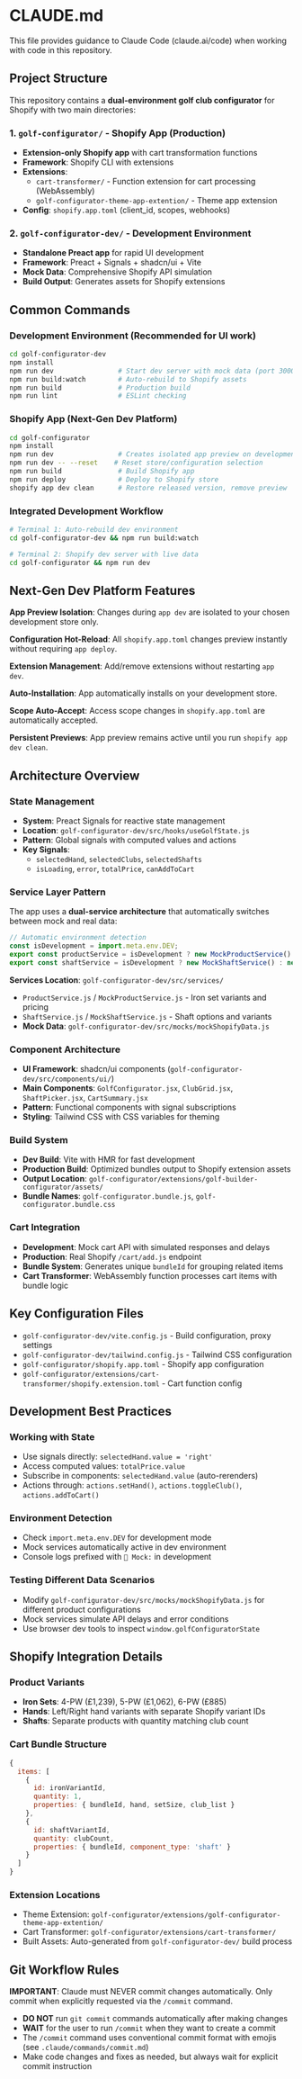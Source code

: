 # CLAUDE.md

This file provides guidance to Claude Code (claude.ai/code) when working with code in this repository.

## Project Structure

This repository contains a **dual-environment golf club configurator** for Shopify with two main directories:

### 1. `golf-configurator/` - Shopify App (Production)
- **Extension-only Shopify app** with cart transformation functions
- **Framework**: Shopify CLI with extensions
- **Extensions**:
  - `cart-transformer/` - Function extension for cart processing (WebAssembly)
  - `golf-configurator-theme-app-extention/` - Theme app extension
- **Config**: `shopify.app.toml` (client_id, scopes, webhooks)

### 2. `golf-configurator-dev/` - Development Environment  
- **Standalone Preact app** for rapid UI development
- **Framework**: Preact + Signals + shadcn/ui + Vite
- **Mock Data**: Comprehensive Shopify API simulation
- **Build Output**: Generates assets for Shopify extensions

## Common Commands

### Development Environment (Recommended for UI work)
```bash
cd golf-configurator-dev
npm install
npm run dev                # Start dev server with mock data (port 3000)
npm run build:watch        # Auto-rebuild to Shopify assets
npm run build              # Production build
npm run lint               # ESLint checking
```

### Shopify App (Next-Gen Dev Platform)
```bash
cd golf-configurator
npm install
npm run dev                # Creates isolated app preview on development store
npm run dev -- --reset    # Reset store/configuration selection
npm run build              # Build Shopify app
npm run deploy             # Deploy to Shopify store
shopify app dev clean      # Restore released version, remove preview
```

### Integrated Development Workflow
```bash
# Terminal 1: Auto-rebuild dev environment
cd golf-configurator-dev && npm run build:watch

# Terminal 2: Shopify dev server with live data
cd golf-configurator && npm run dev
```

## Next-Gen Dev Platform Features

**App Preview Isolation**: Changes during `app dev` are isolated to your chosen development store only.

**Configuration Hot-Reload**: All `shopify.app.toml` changes preview instantly without requiring `app deploy`.

**Extension Management**: Add/remove extensions without restarting `app dev`.

**Auto-Installation**: App automatically installs on your development store.

**Scope Auto-Accept**: Access scope changes in `shopify.app.toml` are automatically accepted.

**Persistent Previews**: App preview remains active until you run `shopify app dev clean`.

## Architecture Overview

### State Management
- **System**: Preact Signals for reactive state management
- **Location**: `golf-configurator-dev/src/hooks/useGolfState.js`
- **Pattern**: Global signals with computed values and actions
- **Key Signals**: 
  - `selectedHand`, `selectedClubs`, `selectedShafts`
  - `isLoading`, `error`, `totalPrice`, `canAddToCart`

### Service Layer Pattern
The app uses a **dual-service architecture** that automatically switches between mock and real data:

```javascript
// Automatic environment detection
const isDevelopment = import.meta.env.DEV;
export const productService = isDevelopment ? new MockProductService() : new ProductService();
export const shaftService = isDevelopment ? new MockShaftService() : new ShaftService();
```

**Services Location**: `golf-configurator-dev/src/services/`
- `ProductService.js` / `MockProductService.js` - Iron set variants and pricing
- `ShaftService.js` / `MockShaftService.js` - Shaft options and variants
- **Mock Data**: `golf-configurator-dev/src/mocks/mockShopifyData.js`

### Component Architecture
- **UI Framework**: shadcn/ui components (`golf-configurator-dev/src/components/ui/`)
- **Main Components**: `GolfConfigurator.jsx`, `ClubGrid.jsx`, `ShaftPicker.jsx`, `CartSummary.jsx`
- **Pattern**: Functional components with signal subscriptions
- **Styling**: Tailwind CSS with CSS variables for theming

### Build System
- **Dev Build**: Vite with HMR for fast development
- **Production Build**: Optimized bundles output to Shopify extension assets
- **Output Location**: `golf-configurator/extensions/golf-builder-configurator/assets/`
- **Bundle Names**: `golf-configurator.bundle.js`, `golf-configurator.bundle.css`

### Cart Integration
- **Development**: Mock cart API with simulated responses and delays
- **Production**: Real Shopify `/cart/add.js` endpoint
- **Bundle System**: Generates unique `bundleId` for grouping related items
- **Cart Transformer**: WebAssembly function processes cart items with bundle logic

## Key Configuration Files

- `golf-configurator-dev/vite.config.js` - Build configuration, proxy settings
- `golf-configurator-dev/tailwind.config.js` - Tailwind CSS configuration  
- `golf-configurator/shopify.app.toml` - Shopify app configuration
- `golf-configurator/extensions/cart-transformer/shopify.extension.toml` - Cart function config

## Development Best Practices

### Working with State
- Use signals directly: `selectedHand.value = 'right'`
- Access computed values: `totalPrice.value` 
- Subscribe in components: `selectedHand.value` (auto-rerenders)
- Actions through: `actions.setHand()`, `actions.toggleClub()`, `actions.addToCart()`

### Environment Detection
- Check `import.meta.env.DEV` for development mode
- Mock services automatically active in dev environment
- Console logs prefixed with `🧪 Mock:` in development

### Testing Different Data Scenarios
- Modify `golf-configurator-dev/src/mocks/mockShopifyData.js` for different product configurations
- Mock services simulate API delays and error conditions
- Use browser dev tools to inspect `window.golfConfiguratorState`

## Shopify Integration Details

### Product Variants
- **Iron Sets**: 4-PW (£1,239), 5-PW (£1,062), 6-PW (£885)
- **Hands**: Left/Right hand variants with separate Shopify variant IDs
- **Shafts**: Separate products with quantity matching club count

### Cart Bundle Structure
```javascript
{
  items: [
    { 
      id: ironVariantId, 
      quantity: 1,
      properties: { bundleId, hand, setSize, club_list }
    },
    { 
      id: shaftVariantId, 
      quantity: clubCount,
      properties: { bundleId, component_type: 'shaft' }
    }
  ]
}
```

### Extension Locations
- Theme Extension: `golf-configurator/extensions/golf-configurator-theme-app-extention/`
- Cart Transformer: `golf-configurator/extensions/cart-transformer/`
- Built Assets: Auto-generated from `golf-configurator-dev/` build process

## Git Workflow Rules

**IMPORTANT**: Claude must NEVER commit changes automatically. Only commit when explicitly requested via the `/commit` command.

- **DO NOT** run `git commit` commands automatically after making changes
- **WAIT** for the user to run `/commit` when they want to create a commit
- The `/commit` command uses conventional commit format with emojis (see `.claude/commands/commit.md`)
- Make code changes and fixes as needed, but always wait for explicit commit instruction